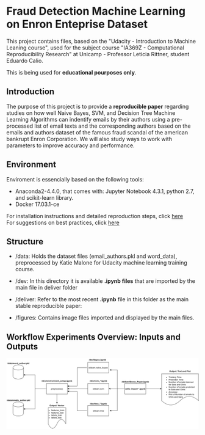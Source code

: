 
# Fraud Detection Machine Learning on Enron Enteprise Dataset

This project contains files, based on the "Udacity - Introduction to Machine Leaning course", used for the subject course "IA369Z - Computational Reproducibility Research" at Unicamp - Professor Leticia Rittner, student Eduardo Calio.

This is being used for **educational pourposes only**.

## Introduction

The purpose of this project is to provide a **reproducible paper** regarding studies on how well Naive Bayes, SVM, and Decision Tree Machine Learning Algorithms can indentify emails by their authors using a pre-processed list of email texts and the corresponding authors based on the emails and authors dataset of the famous fraud scandal of the american bankrupt Enron Corporation. We will also study ways to work with parameters to improve accuracy and performance.

## Environment
Enviroment is essencially based on the following tools:
* Anaconda2-4.4.0, that comes with: Jupyter Notebook 4.3.1, python 2.7, and scikit-learn library.
* Docker 17.03.1-ce

For installation instructions and detailed reproduction steps, click [here](environment/README.md)<br>
For suggestions on best practices, click [here](environment/BEST_PRACTICES.md)

## Structure

* /data: Holds the dataset files (email_authors.pkl and  word_data), preprocessed by Katie Malone for Udacity machine learning training course.

* /dev: In this directory it is available **.ipynb files** that are imported by the main file in deliver folder

* /deliver: Refer to the most recent **.ipynb** file in this folder as the main stable reproducible paper:<br>

* /figures: Contains image files imported and displayed by the main files.

## Workflow Experiments Overview: Inputs and Outputs

<img src="figures/workflow.png" />






